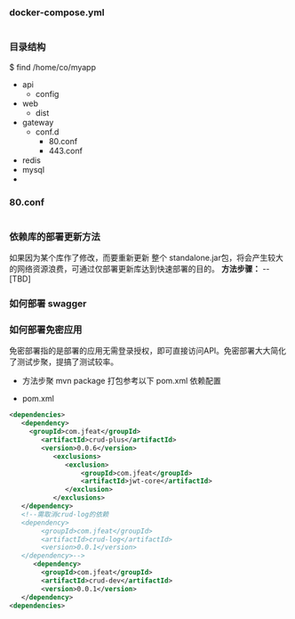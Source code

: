 ### docker-compose.yml
```
```

### 目录结构
$ find /home/co/myapp
 + api
   + config
 + web
   + dist
 + gateway
   + conf.d
     - 80.conf
     - 443.conf
 + redis
 + mysql
 + 

### 80.conf
```
```

### 依赖库的部署更新方法
如果因为某个库作了修改，而要重新更新 整个 standalone.jar包，将会产生较大的网络资源浪费，可通过仅部署更新库达到快速部署的目的。
**方法步骤：**
-- [TBD]

### 如何部署 swagger

### 如何部署免密应用
免密部署指的是部署的应用无需登录授权，即可直接访问API。免密部署大大简化了测试步聚，提搞了测试较率。
- 方法步聚
  mvn package 打包参考以下 pom.xml 依赖配置

+ pom.xml
```xml
<dependencies>
   <dependency>
     <groupId>com.jfeat</groupId>
        <artifactId>crud-plus</artifactId>
        <version>0.0.6</version>
           <exclusions>
              <exclusion>
                  <groupId>com.jfeat</groupId>
                  <artifactId>jwt-core</artifactId>
              </exclusion>
           </exclusions>
   </dependency>
   <!--需取消crud-log的依赖
   <dependency>
        <groupId>com.jfeat</groupId>
        <artifactId>crud-log</artifactId>
        <version>0.0.1</version>
   </dependency>-->
	  <dependency>
        <groupId>com.jfeat</groupId>
        <artifactId>crud-dev</artifactId>
        <version>0.0.1</version>
   </dependency>
<dependencies>
```
  
